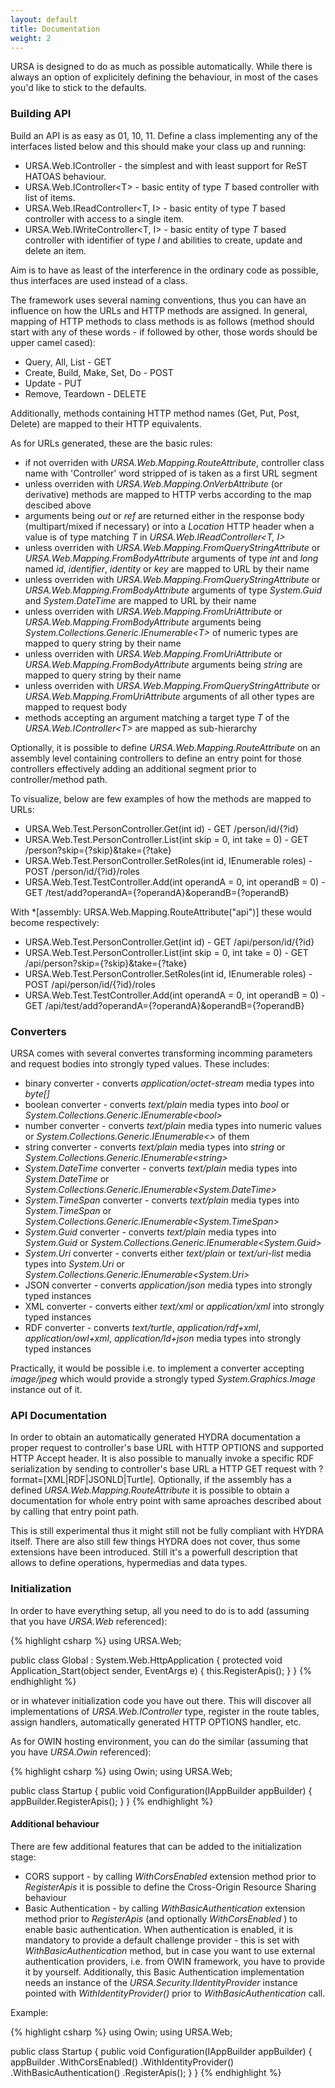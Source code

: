 ```yaml
---
layout: default
title: Documentation
weight: 2
---
```

URSA is designed to do as much as possible automatically. While there is always an option of explicitely defining the behaviour, in most of the cases you'd like to stick to the defaults.

### Building API
Build an API is as easy as 01, 10, 11. Define a class implementing any of the interfaces listed below and this should make your class up and running:

* URSA.Web.IController - the simplest and with least support for ReST HATOAS behaviour.
* URSA.Web.IController&lt;T&gt; - basic entity of type *T* based controller with list of items.
* URSA.Web.IReadController&lt;T, I&gt; - basic entity of type *T* based controller with access to a single item.
* URSA.Web.IWriteController&lt;T, I&gt; - basic entity of type *T* based controller with identifier of type *I* and abilities to create, update and delete an item.

Aim is to have as least of the interference in the ordinary code as possible, thus interfaces are used instead of a class.

The framework uses several naming conventions, thus you can have an influence on how the URLs and HTTP methods are assigned.
In general, mapping of HTTP methods to class methods is as follows (method should start with any of these words - if followed by other, those words should be upper camel cased):

* Query, All, List - GET
* Create, Build, Make, Set, Do - POST
* Update - PUT
* Remove, Teardown - DELETE

Additionally, methods containing HTTP method names (Get, Put, Post, Delete) are mapped to their HTTP equivalents.

As for URLs generated, these are the basic rules:

* if not overriden with *URSA.Web.Mapping.RouteAttribute*, controller class name with 'Controller' word stripped of is taken as a first URL segment
* unless overriden with *URSA.Web.Mapping.OnVerbAttribute* (or derivative) methods are mapped to HTTP verbs according to the map descibed above
* arguments being *out* or *ref* are returned either in the response body (multipart/mixed if necessary) or into a *Location* HTTP header when a value is of type matching *T* in *URSA.Web.IReadController&lt;T,&nbsp;I&gt;*
* unless overriden with *URSA.Web.Mapping.FromQueryStringAttribute* or *URSA.Web.Mapping.FromBodyAttribute* arguments of type *int* and *long* named *id*, *identifier*, *identity* or *key* are mapped to URL by their name
* unless overriden with *URSA.Web.Mapping.FromQueryStringAttribute* or *URSA.Web.Mapping.FromBodyAttribute* arguments of type *System.Guid* and *System.DateTime* are mapped to URL by their name
* unless overriden with *URSA.Web.Mapping.FromUriAttribute* or *URSA.Web.Mapping.FromBodyAttribute* arguments being *System.Collections.Generic.IEnumerable&lt;T&gt;* of numeric types are mapped to query string by their name
* unless overriden with *URSA.Web.Mapping.FromUriAttribute* or *URSA.Web.Mapping.FromBodyAttribute* arguments being *string* are mapped to query string by their name
* unless overriden with *URSA.Web.Mapping.FromQueryStringAttribute* or *URSA.Web.Mapping.FromUriAttribute* arguments of all other types are mapped to request body
* methods accepting an argument matching a target type *T* of the *URSA.Web.IController&lt;T&gt;* are mapped as sub-hierarchy

Optionally, it is possible to define *URSA.Web.Mapping.RouteAttribute* on an assembly level containing controllers to define an entry point for those controllers effectively adding an additional segment prior to controller/method path.

To visualize, below are few examples of how the methods are mapped to URLs:

* URSA.Web.Test.PersonController.Get(int id) - GET /person/id/{?id}
* URSA.Web.Test.PersonController.List(int skip = 0, int take = 0) - GET /person?skip={?skip}&take={?take}
* URSA.Web.Test.PersonController.SetRoles(int id, IEnumerable<string> roles) - POST /person/id/{?id}/roles
* URSA.Web.Test.TestController.Add(int operandA = 0, int operandB = 0) - GET /test/add?operandA={?operandA}&operandB={?operandB}

With *[assembly: URSA.Web.Mapping.RouteAttribute("api")] these would become respectively:
* URSA.Web.Test.PersonController.Get(int id) - GET /api/person/id/{?id}
* URSA.Web.Test.PersonController.List(int skip = 0, int take = 0) - GET /api/person?skip={?skip}&take={?take}
* URSA.Web.Test.PersonController.SetRoles(int id, IEnumerable<string> roles) - POST /api/person/id/{?id}/roles
* URSA.Web.Test.TestController.Add(int operandA = 0, int operandB = 0) - GET /api/test/add?operandA={?operandA}&operandB={?operandB}

### Converters
URSA comes with several convertes transforming incomming parameters and request bodies into strongly typed values. These includes:

* binary converter - converts *application/octet-stream* media types into *byte[]*
* boolean converter - converts *text/plain* media types into *bool* or *System.Collections.Generic.IEnumerable&lt;bool&gt;*
* number converter - converts *text/plain* media types into numeric values or *System.Collections.Generic.IEnumerable&lt;&gt;* of them
* string converter - converts *text/plain* media types into *string* or *System.Collections.Generic.IEnumerable&lt;string&gt;*
* *System.DateTime* converter - converts *text/plain* media types into *System.DateTime* or *System.Collections.Generic.IEnumerable&lt;System.DateTime&gt;*
* *System.TimeSpan* converter - converts *text/plain* media types into *System.TimeSpan* or *System.Collections.Generic.IEnumerable&lt;System.TimeSpan&gt;*
* *System.Guid* converter - converts *text/plain* media types into *System.Guid* or *System.Collections.Generic.IEnumerable&lt;System.Guid&gt;*
* *System.Uri* converter - converts either *text/plain* or *text/uri-list* media types into *System.Uri* or *System.Collections.Generic.IEnumerable&lt;System.Uri&gt;*
* JSON converter - converts *application/json* media types into strongly typed instances
* XML converter - converts either *text/xml* or *application/xml* into strongly typed instances
* RDF converter - converts *text/turtle*, *application/rdf+xml*, *application/owl+xml*, *application/ld+json* media types into strongly typed instances

Practically, it would be possible i.e. to implement a converter accepting *image/jpeg* which would provide a strongly typed *System.Graphics.Image* instance out of it.

### API Documentation
In order to obtain an automatically generated HYDRA documentation a proper request to controller's base URL with HTTP OPTIONS and supported HTTP Accept header.
It is also possible to manually invoke a specific RDF serialization by sending to controller's base URL a HTTP GET request with ?format=[XML|RDF|JSONLD|Turtle].
Optionally, if the assembly has a defined *URSA.Web.Mapping.RouteAttribute* it is possible to obtain a documentation for whole entry point with same aproaches described about by calling that entry point path.

This is still experimental thus it might still not be fully compliant with HYDRA itself. There are also still few things HYDRA does not cover, thus some extensions have been introduced.
Still it's a powerfull description that allows to define operations, hypermedias and data types.

### Initialization
In order to have everything setup, all you need to do is to add (assuming that you have *URSA.Web* referenced):

{% highlight csharp %}
using URSA.Web;

public class Global : System.Web.HttpApplication
{
	protected void Application_Start(object sender, EventArgs e)
	{
		this.RegisterApis();
	}
}
{% endhighlight %}

or in whatever initialization code you have out there. This will discover all implementations of *URSA.Web.IController* type, 
register in the route tables, assign handlers, automatically generated HTTP OPTIONS handler, etc.

As for OWIN hosting environment, you can do the similar (assuming that you have *URSA.Owin* referenced):

{% highlight csharp %}
using Owin;
using URSA.Web;

public class Startup
{
	public void Configuration(IAppBuilder appBuilder)
	{
		appBuilder.RegisterApis();
	}
}
{% endhighlight %}

#### Additional behaviour
There are few additional features that can be added to the initialization stage:
* CORS support - by calling *WithCorsEnabled* extension method prior to *RegisterApis* it is possible to define the Cross-Origin Resource Sharing behaviour
* Basic Authentication - by calling *WithBasicAuthentication* extension method prior to *RegisterApis* (and optionally *WithCorsEnabled* ) to enable basic authentication.
  When authentication is enabled, it is mandatory to provide a default challenge provider - this is set with *WithBasicAuthentication* method, but in case you want to use external authentication providers, i.e. from OWIN framework, you have to provide it by yourself.
  Additionally, this Basic Authentication implementation needs an instance of the *URSA.Security.IIdentityProvider* instance pointed with *WithIdentityProvider<T>()* prior to *WithBasicAuthentication* call.

Example:

{% highlight csharp %}
using Owin;
using URSA.Web;

public class Startup
{
	public void Configuration(IAppBuilder appBuilder)
	{
		appBuilder
			.WithCorsEnabled()
			.WithIdentityProvider<FakeIdentityProvider>()
			.WithBasicAuthentication()
			.RegisterApis();
	}
}
{% endhighlight %}